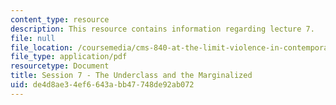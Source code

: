 ```yaml
---
content_type: resource
description: This resource contains information regarding lecture 7.
file: null
file_location: /coursemedia/cms-840-at-the-limit-violence-in-contemporary-representation-fall-2013/de4d8ae34ef6643abb47748de92ab072_MITCMS_840F13_Session_7.pdf
file_type: application/pdf
resourcetype: Document
title: Session 7 - The Underclass and the Marginalized
uid: de4d8ae3-4ef6-643a-bb47-748de92ab072
---
```


